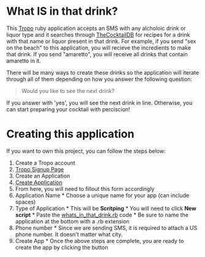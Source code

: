 # What IS in that drink?

This [Tropo](www.tropo.com) ruby application accepts an SMS with any alcholoic drink or liquor type and it searches through [TheCocktailDB](www.thecocktaildb.com/) for recipes for a drink with that name or liquor present in that drink. For example, if you send "sex on the beach" to this application, you will recieve the incredients to make that drink. If you send "amaretto", you will receive all drinks that contain amaretto in it.

There will be many ways to create these drinks so the application will iterate through all of them depending on how you answer the following question:

> Would you like to see the next drink?

If you answer with 'yes', you will see the next drink in line.
Otherwise, you can start preparing your cocktail with perciscion!

# Creating this application

If you want to own this project, you can follow the steps below:

1. Create a Tropo account
  1. [Tropo Signup Page](https://www.tropo.com/register)
2. Create an Application
  1. [Create Application](https://www.tropo.com/applications/new)
3. From here, you will need to fillout this form accordingly
  1. Application Name
    * Choose a unique name for your app (can include spaces)
  2. Type of Application
    * This will be **Scritping**
    * You will need to click **New script**
    * Paste the [whats_in_that_drink.rb](https://github.com/kevinbond/whats_in_that_drink/blob/master/whats_in_that_drink.rb) code
    * Be sure to name the application at the bottom with a .rb extension
  4. Phone number
    * Since we are sending SMS, it is required to attach a US phone number. It doesn't matter what city.
  5. Create App
    * Once the above steps are complete, you are ready to create the app by clicking the button
